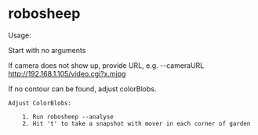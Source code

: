 # robosheep

Usage:

Start with no arguments

If camera does not show up, provide URL, e.g. --cameraURL http://192.168.1.105/video.cgi?x.mjpg

If no contour can be found, adjust colorBlobs.

	Adjust ColorBlobs:
	
		1. Run robosheep --analyse
		2. Hit 't' to take a snapshot with mover in each corner of garden


